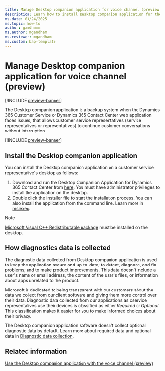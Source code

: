 ```yaml
---
title: Manage Desktop companion application for voice channel (preview)
description: Learn how to install Desktop companion application for the voice channel.
ms.date: 03/24/2025
ms.topic: how-to
author: gandhamm
ms.author: mgandham
ms.reviewer: mgandham
ms.custom: bap-template
---
```


# Manage Desktop companion application for voice channel (preview)

[!INCLUDE [preview-banner](~/../shared-content/shared/preview-includes/preview-banner.md)]

The Desktop companion application is a backup system when the Dynamics 365 Customer Service or Dynamics 365 Contact Center web application faces issues, that allows customer service representatives (service representatives or representatives) to continue customer conversations without interruption. 

[!INCLUDE [preview-banner](~/../shared-content/shared/preview-includes/preview-note-d365.md)]

## Install the Desktop companion application

You can install the Desktop companion application on a customer service representative's desktop as follows:

1. Download and run the Desktop Companion Application for Dynamics 365 Contact Center from [here](https://aka.ms/dca-preview-installer). You must have administrator privileges to install the application on the desktop.
1. Double click the installer file to start the installation process. You can also install the application from the command line. Learn more in [msiexec](/windows-server/administration/windows-commands/msiexec).

> [!NOTE]
> [Microsoft Visual C++ Redistributable package](/cpp/windows/latest-supported-vc-redist) must be installed on the desktop. 

## How diagnostics data is collected

The diagnostic data collected from Desktop companion application is used to keep the application secure and up-to-date; to detect, diagnose, and fix problems; and to make product improvements. This data doesn't include a user's name or email address, the content of the user's files, or information about apps unrelated to the product. 

Microsoft is dedicated to being transparent with our customers about the data we collect from our client software and giving them more control over their data. Diagnostic data collected from our applications as cservice representatives use their devices is classified as either *Required* or *Optional*. This classification makes it easier for you to make informed choices about their privacy.

The Desktop companion application software doesn't collect optional diagnostic data by default. Learn more about required data and optional data in [Diagnostic data collection](/power-automate/desktop-flows/diagnostic-data?WT.mc_id=powerautomate_inproduct_padconsole#required-data). 

## Related information

[Use the Desktop companion application with the voice channel (preview)](../use/voice-dca-application.md)